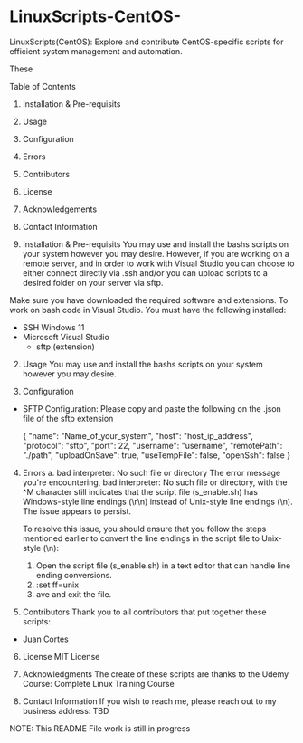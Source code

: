 # LinuxScripts-CentOS-
LinuxScripts(CentOS): Explore and contribute CentOS-specific scripts for efficient system management and automation. 

These

Table of Contents
1. Installation & Pre-requisits
2. Usage
3. Configuration
4. Errors
5. Contributors
6. License
7. Acknowledgements
8. Contact Information

1. Installation & Pre-requisits
You may use and install the bashs scripts on your system however you may desire. However, if you are working on a remote server, and in order to work with Visual Studio you can choose to either connect directly via .ssh and/or you can upload scripts to a desired folder on your server via sftp.

Make sure you have downloaded the required software and extensions. To work on bash code in Visual Studio. You must have the following installed:
- SSH Windows 11
- Microsoft Visual Studio
    - sftp (extension)

2. Usage
You may use and install the bashs scripts on your system however you may desire.

3. Configuration
- SFTP Configuration: Please copy and paste the following on the .json file of the sftp extension

    {
    "name": "Name_of_your_system",
    "host": "host_ip_address",
    "protocol": "sftp",
    "port": 22,
    "username": "username",
    "remotePath": "./path",
    "uploadOnSave": true,
    "useTempFile": false,
    "openSsh": false
    }

4. Errors
    a. bad interpreter: No such file or directory
    The error message you're encountering, bad interpreter: No such file or directory, with the ^M character still indicates that the script file (s_enable.sh) has Windows-style line endings (\r\n) instead of Unix-style line endings (\n). The issue appears to persist.

    To resolve this issue, you should ensure that you follow the steps mentioned earlier to convert the line endings in the script file to Unix-style (\n):

    1. Open the script file (s_enable.sh) in a text editor that can handle line ending conversions.
    2. :set ff=unix
    3. ave and exit the file.


5. Contributors
Thank you to all contributors that put together these scripts:
- Juan Cortes

6. License
MIT License

7. Acknowledgments
The create of these scripts are thanks to the Udemy Course: Complete Linux Training Course

8. Contact Information
If you wish to reach me, please reach out to my business address: TBD

NOTE: This README File work is still in progress